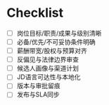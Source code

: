 # Checklist

- [ ] 岗位目标/职责/成果与级别清晰
- [ ] 必备/优先/不可妥协条件明确
- [ ] 薪酬带宽/股权与预算对齐
- [ ] 反偏见与法律边界审查
- [ ] 候选人画像与渠道计划
- [ ] JD语言可达性与本地化
- [ ] 版本与审批留痕
- [ ] 发布与SLA同步
